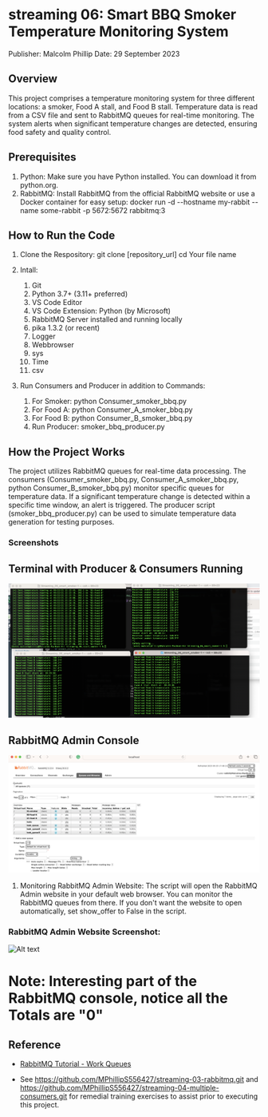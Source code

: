# streaming 06: Smart BBQ Smoker Temperature Monitoring System
Publisher: Malcolm Phillip
Date:  29 September 2023

## Overview
This project comprises a temperature monitoring system for three different locations: a smoker, Food A stall, and Food B stall. Temperature data is read from a CSV file and sent to RabbitMQ queues for real-time monitoring. The system alerts when significant temperature changes are detected, ensuring food safety and quality control.

## Prerequisites
1. Python: Make sure you have Python installed. You can download it from python.org.
2. RabbitMQ: Install RabbitMQ from the official RabbitMQ website or use a Docker container for easy setup: docker run -d --hostname my-rabbit --name some-rabbit -p 5672:5672 rabbitmq:3


## How to Run the Code
1. Clone the Respository:
git clone [repository_url]
cd Your file name

1. Intall:
    1. Git
    1. Python 3.7+ (3.11+ preferred)
    1. VS Code Editor
    1. VS Code Extension: Python (by Microsoft)
    1. RabbitMQ Server installed and running locally
    1. pika 1.3.2 (or recent)
    1. Logger 
    1. Webbrowser
    1. sys
    1. Time
    1. csv

1. Run Consumers and Producer in addition to Commands:
    1. For Smoker:
        python Consumer_smoker_bbq.py
    1. For Food A:
        python Consumer_A_smoker_bbq.py
    1. For Food B:
        python Consumer_B_smoker_bbq.py
    1. Run Producer: 
        smoker_bbq_producer.py

## How the Project Works
The project utilizes RabbitMQ queues for real-time data processing. The consumers (Consumer_smoker_bbq.py, Consumer_A_smoker_bbq.py, python Consumer_B_smoker_bbq.py) monitor specific queues for temperature data. If a significant temperature change is detected within a specific time window, an alert is triggered. The producer script (smoker_bbq_producer.py) can be used to simulate temperature data generation for testing purposes.

### Screenshots
## Terminal with Producer & Consumers Running
![Alt text](<Screenshot 2023-09-29 at 5.47.59 PM.png>)

## RabbitMQ Admin Console
![Alt text](<Screenshot 2023-09-29 at 5.48.24 PM.png>)

1. Monitoring RabbitMQ Admin Website: The script will open the RabbitMQ Admin website in your default web browser. You can monitor the RabbitMQ queues from there. If you don't want the website to open automatically, set show_offer to False in the script.

### RabbitMQ Admin Website Screenshot:
![Alt text](<Screenshot 2023-09-20 at 7.11.41 AM.png>)
# Note: Interesting part of the RabbitMQ console, notice all the Totals are "0"

## Reference

- [RabbitMQ Tutorial - Work Queues](https://www.rabbitmq.com/tutorials/tutorial-two-python.html)

- See https://github.com/MPhillipS556427/streaming-03-rabbitmq.git and https://github.com/MPhillipS556427/streaming-04-multiple-consumers.git for remedial training exercises to assist prior to executing this project.
